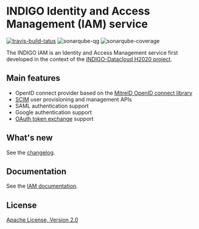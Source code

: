 # INDIGO Identity and Access Management (IAM) service

[![travis-build-tatus](https://travis-ci.org/indigo-iam/iam.svg?branch=develop)](https://travis-ci.org/indigo-iam/iam)
![sonarqube-qg](https://sonar.cloud.cnaf.infn.it/api/badges/gate?key=it.infn.mw%3Aiam-parent)
![sonarqube-coverage](https://sonar.cloud.cnaf.infn.it/api/badges/measure?key=it.infn.mw%3Aiam-parent&metric=coverage)

The INDIGO IAM is an Identity and Access Management service first developed in the
context of the [INDIGO-Datacloud H2020 project][indigo-datacloud].

## Main features

- OpenID connect provider based on the [MitreID OpenID connect library][mitreid]
- [SCIM][scim] user provisioning and management APIs
- SAML authentication support
- Google authentication support 
- [OAuth token exchange][token-exchange] support

## What's new

See the [changelog](CHANGELOG.md).

## Documentation

See the [IAM documentation][iam-doc].

## License

[Apache License, Version 2.0](https://www.apache.org/licenses/LICENSE-2.0)

[indigo-datacloud]: https://www.indigo-datacloud.eu/ 
[mitreid]: https://github.com/mitreid-connect/OpenID-Connect-Java-Spring-Server
[scim]: http://www.simplecloud.info/
[token-exchange]: https://tools.ietf.org/html/draft-ietf-oauth-token-exchange-09
[iam-doc]: https://indigo-iam.github.io/docs
